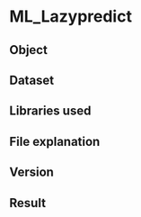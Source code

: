 # ML_Lazypredict

## Object

## Dataset

## Libraries used


## File explanation


## Version

## Result
